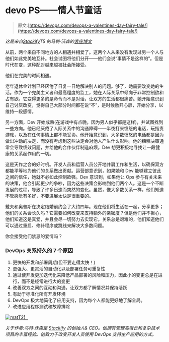# devo PS——情人节童话

> 原文:[https://devops.com/devops-a-valentines-day-fairy-tale/](https://devops.com/devops-a-valentines-day-fairy-tale/)

*这是来自[Stackify](http://www.stackify.com/)T5 的马特·沃森的[客座博文](https://devops.com/guest-posting-guidelines/ "Guest Posting Guidelines ")*

从前，两个来自不同地方的人相遇并相爱了。这两个人从来没有发现过另一个人与他们如此完美地互补。社会试图将他们分开——他们会说“事情不是这样的”。但是时代在变，这种配对越来越被社会所接受。

他们在完美的时间相遇。

老年退休金计划已经厌倦了日复一日地解决别人的问题。够了，她需要改变她的生活。作为一个完美主义者和最高程度的监工，她在人际关系中倾向于非常控制欲和占有欲。它变得更多的是命令而不是对话，让双方的生活都很痛苦。她开始意识到自己讨厌改变，觉得自己大部分时间都在说“不”，是时候敞开心扉，开始分享，以维持一段感情。

另一方面，Dev 开始成熟(在游戏中有点晚，因为男人似乎都是这样)，并试图找到一些方向。他已经厌倦了人际关系中的沟通障碍——半夜打来愤怒的电话，玩指责游戏，以及在任何事情上都不能妥协。他开始意识到，大多数愤怒的电话都是因为做出冲动的决定，而没有考虑到这些决定会对他人产生什么影响。他的糟糕决策通常会导致绩效问题，并给他的合作伙伴制造麻烦。Dev 想更积极地寻找让一段健康的关系起作用的一切。

这是天作之合的好时机。开发人员和运营人员公开地并肩工作和生活，以确保双方都能平等地为他们的关系做出贡献。运营部意识到，如果她和 Dev 能够建立彼此之间的信任，她就不必如此控制欲强。Dev 意识到，如果他让 Ops 参与有关未来的决策，他会引起更少的争吵，因为这些决策会影响到他们两个人。这是一个不断发展的过程，导致了许多迅速而突然的变化。虽然，像大多数关系一样，他们知道不管感觉有多好，不要进展太快是很重要的。

戴夫和奥普斯在决定结婚前约会了大约四年。现在他们将生活在一起，分享更多；他们的关系会长久吗？它需要如何改变来支持额外的亲密度？但是他们并不担心，他们知道这是真爱，并且会尽一切努力去实现它。关系总是艰难的，他们知道他们可以通过重启、修补程序或跳线来解决大多数问题。

你会接受他们禁忌的爱情吗？

### DevOps 关系持久的 7 个原因

1.  更快的开发和部署周期(但不要走得太快！)
2.  更强大、更灵活的自动化以及部署任务可重复性
3.  通过使开发更加迭代化来降低产品部署的风险和压力，因此小的变更总是在进行，而不是经常进行大的变更
4.  改善双方之间的互动和沟通，让双方都了解情况并保持活跃
5.  有助于标准化所有开发环境
6.  DevOps 极大地简化了应用支持，因为每个人都能更好地了解全局。
7.  改进应用程序测试和故障排除

[![mat](../Images/811a2b4cebab6d1b6fa58defb60b6687.png)T2】](https://devops.com/wp-content/uploads/2014/01/mat.png)

*关于作者:马特·沃森是 [Stackify](http://www.stackify.com) 的创始人& CEO。他拥有管理高增长和复杂技术项目的丰富经验。他致力于改变开发人员使用 DevOps 支持生产应用的方式。*